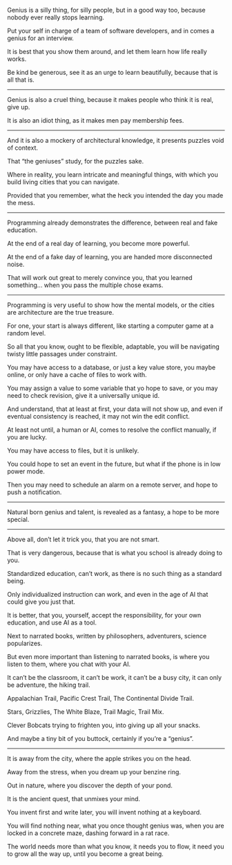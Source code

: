 Genius is a silly thing, for silly people,
but in a good way too, because nobody ever really stops learning.

Put your self in charge of a team of software developers,
and in comes a genius for an interview.

It is best that you show them around,
and let them learn how life really works.

Be kind be generous,
see it as an urge to learn beautifully, because that is all that is.

---

Genius is also a cruel thing,
because it makes people who think it is real, give up.

It is also an idiot thing,
as it makes men pay membership fees.

---

And it is also a mockery of architectural knowledge,
it presents puzzles void of context.

That “the geniuses” study,
for the puzzles sake.

Where in reality, you learn intricate and meaningful things,
with which you build living cities that you can navigate.

Provided that you remember,
what the heck you intended the day you made the mess.

---

Programming already demonstrates the difference,
between real and fake education.

At the end of a real day of learning,
you become more powerful.

At the end of a fake day of learning,
you are handed more disconnected noise.

That will work out great to merely convince you,
that you learned something... when you pass the multiple chose exams.

---

Programming is very useful to show how the mental models,
or the cities are architecture are the true treasure.

For one, your start is always different,
like starting a computer game at a random level.

So all that you know, ought to be flexible, adaptable,
you will be navigating twisty little passages under constraint.

You may have access to a database, or just a key value store,
you maybe online, or only have a cache of files to work with.

You may assign a value to some variable that yo hope to save,
or you may need to check revision, give it a universally unique id.

And understand, that at least at first, your data will not show up,
and even if eventual consistency is reached, it may not win the edit conflict.

At least not until, a human or AI,
comes to resolve the conflict manually, if you are lucky.

You may have access to files,
but it is unlikely.

You could hope to set an event in the future,
but what if the phone is in low power mode.

Then you may need to schedule an alarm on a remote server,
and hope to push a notification.

---

Natural born genius and talent,
is revealed as a fantasy, a hope to be more special.

---

Above all, don’t let it trick you,
that you are not smart.

That is very dangerous,
because that is what you school is already doing to you.

Standardized education, can’t work,
as there is no such thing as a standard being.

Only individualized instruction can work,
and even in the age of AI that could give you just that.

It is better, that you, yourself, accept the responsibility,
for your own education, and use AI as a tool.

Next to narrated books, written by philosophers, adventurers,
science popularizes.

But even more important than listening to narrated books,
is where you listen to them, where you chat with your AI.

It can’t be the classroom, it can’t be work, it can’t be a busy city,
it can only be adventure, the hiking trail.

Appalachian Trail, Pacific Crest Trail,
The Continental Divide Trail.

Stars, Grizzlies, The White Blaze,
Trail Magic, Trail Mix.

Clever Bobcats trying to frighten you,
into giving up all your snacks.

And maybe a tiny bit of you buttock,
certainly if you’re a “genius”.

---

It is away from the city,
where the apple strikes you on the head.

Away from the stress,
when you dream up your benzine ring.

Out in nature,
where you discover the depth of your pond.

It is the ancient quest,
that unmixes your mind.

You invent first and write later,
you will invent nothing at a keyboard.

You will find nothing near, what you once thought genius was,
when you are locked in a concrete maze, dashing forward in a rat race.

The world needs more than what you know, it needs you to flow,
it need you to grow all the way up, until you become a great being.

